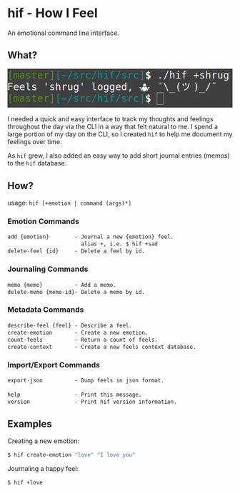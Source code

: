 # hif - How I Feel

An emotional command line interface.

## What?

![shrug](/media/shrug.png?raw=true "shrug")

I needed a quick and easy interface to track my thoughts and feelings throughout
the day via the CLI in a way that felt natural to me. I spend a large portion of 
my day on the CLI, so I created `hif` to help me document my feelings over time.

As `hif` grew, I also added an easy way to add short journal entries (memos) to
the `hif` database.

## How?
usage: `hif [+emotion | command (args)*]`


### Emotion Commands
	add {emotion}        - Journal a new {emotion} feel.
	                       alias +, i.e. $ hif +sad
	delete-feel {id}     - Delete a feel by id.

### Journaling Commands
	memo {memo}          - Add a memo.
	delete-memo {memo-id}- Delete a memo by id.

### Metadata Commands
	describe-feel {feel} - Describe a feel.
	create-emotion       - Create a new emotion.
	count-feels          - Return a count of feels.
	create-context       - Create a new feels context database.

### Import/Export Commands
	export-json          - Dump feels in json format.

	help                 - Print this message.
	version              - Print hif version information.

## Examples

Creating a new emotion:

```bash
$ hif create-emotion "love" "I love you"
```

Journaling a happy feel:
```bash
$ hif +love
```
